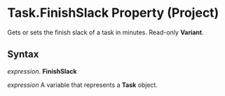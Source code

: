 
# Task.FinishSlack Property (Project)

Gets or sets the finish slack of a task in minutes. Read-only  **Variant**.


## Syntax

 _expression_. **FinishSlack**

 _expression_ A variable that represents a **Task** object.

